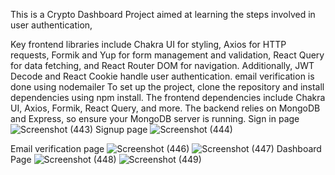 This is a Crypto Dashboard Project aimed at learning the steps involved in user authentication,
 
 Key frontend libraries include Chakra UI for styling, Axios for HTTP requests, Formik and Yup for form management and validation, React Query for data fetching, and React Router DOM for navigation. Additionally, JWT Decode and React Cookie handle user authentication.
email verification is done using nodemailer
To set up the project, clone the repository and install dependencies using npm install. The frontend dependencies include Chakra UI, Axios, Formik, React Query, and more. The backend relies on MongoDB and Express, so ensure your MongoDB server is running.
Sign in page
![Screenshot (443)](https://github.com/Ujjawal-Chaurasia/CryptoDashbord/assets/78657632/9dd8e8c3-9d46-4db3-8e7c-0eaddd86b32c)
Signup page
![Screenshot (444)](https://github.com/Ujjawal-Chaurasia/CryptoDashbord/assets/78657632/442d81a5-0b60-4479-96a8-59b45a20b63e)

Email verification page 
![Screenshot (446)](https://github.com/Ujjawal-Chaurasia/CryptoDashbord/assets/78657632/05c990c7-e295-4631-a034-195433c5d408)
![Screenshot (447)](https://github.com/Ujjawal-Chaurasia/CryptoDashbord/assets/78657632/a21634f8-47fb-4e84-a0ad-ef2c26ee6365)
Dashboard Page
![Screenshot (448)](https://github.com/Ujjawal-Chaurasia/CryptoDashbord/assets/78657632/ed4f55c6-e09e-42f1-a7d2-820222cf6fe2)
![Screenshot (449)](https://github.com/Ujjawal-Chaurasia/CryptoDashbord/assets/78657632/53ae97f4-ec01-4e12-bdb5-1f3bbf1ee69f)

